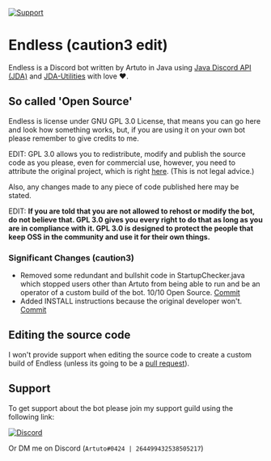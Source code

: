 [![Support](https://img.shields.io/discord/312776731704426496.svg)](https://discord.gg/CXKfYW3)

# Endless (caution3 edit)

Endless is a Discord bot written by Artuto in Java using [Java Discord API (JDA)](https://github.com/DV8FromTheWorld/JDA) and [JDA-Utilities](https://github.com/JDA-Applications/JDA-Utilities) with love ❤.

## So called 'Open Source'

Endless is license under GNU GPL 3.0 License, that means you can go here and look how something works, but, if you are using it on your own bot please remember to give credits to me.

EDIT: GPL 3.0 allows you to redistribute, modify and publish the source code as you please, even for commercial use, however, you need to attribute the original project, which is right [here](https://github.com/EndlessBot/Endless). (This is not legal advice.)

Also, any changes made to any piece of code published here may be stated.

EDIT: **If you are told that you are not allowed to rehost or modify the bot, do not believe that. GPL 3.0 gives you every right to do that as long as you are in compliance with it. GPL 3.0 is designed to protect the people that keep OSS in the community and use it for their own things.**

### Significant Changes (caution3)
- Removed some redundant and bullshit code in StartupChecker.java which stopped users other than Artuto from being able to run and be an operator of a custom build of the bot. 10/10 Open Source. [Commit](https://github.com/caution3/Endless/commit/0897b6ddf3d7da8d21c4ad2500daad40b1aa1806)
- Added INSTALL instructions because the original developer won't. [Commit](https://github.com/caution3/Endless/commit/8b3c8cb2df01c6d9090e537f095722d855489235)


## Editing the source code

I won't provide support when editing the source code to create a custom build of Endless (unless its going to be a [pull request](https://github.com/EndlessBot/Endless/pulls)).

## Support

To get support about the bot please join my support guild using the following link:

[![Discord](https://canary.discordapp.com/api/guilds/312776731704426496/widget.png?style=banner2)](https://discord.gg/CXKfYW3)

Or DM me on Discord (```Artuto#0424 | 264499432538505217```)
